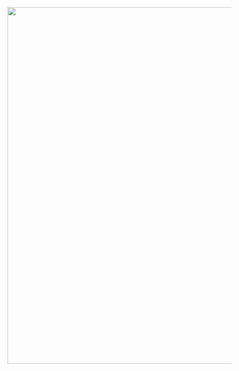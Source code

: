 
<!--
**klmhyeonwoo/klmhyeonwoo** is a ✨ _special_ ✨ repository because its `README.md` (this file) appears on your GitHub profile.

Here are some ideas to get you started:

- 🔭 I’m currently working on ...
- 🌱 I’m currently learning ...
- 👯 I’m looking to collaborate on ...
- 🤔 I’m looking for help with ...

- 📫 How to reach me: ...
- 😄 Pronouns: ...
- ⚡ Fun fact: ...
-->



<div align="center">

<img width="800px" height="auto" src="https://user-images.githubusercontent.com/19422885/177278564-286e9b26-6fa7-4b34-8812-f32e53e3875a.png"></img>
<br/><br/>

</div>

